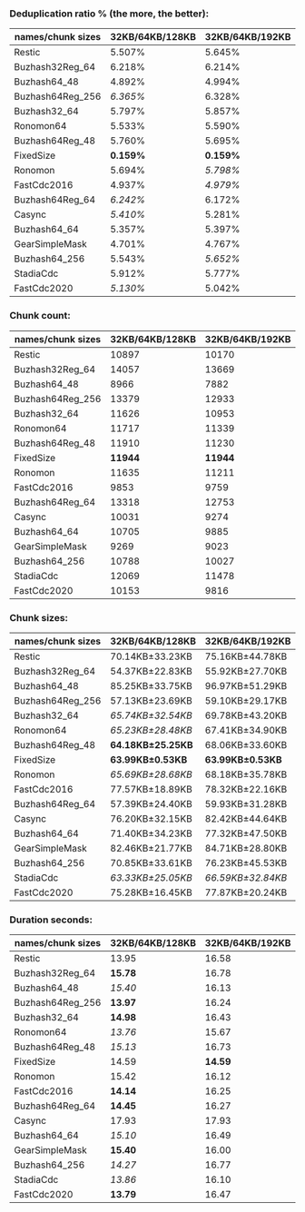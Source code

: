 ### Deduplication ratio % (the more, the better):

| names/chunk sizes | 32KB/64KB/128KB | 32KB/64KB/192KB | 32KB/64KB/256KB | 16KB/64KB/256KB | 32KB/64KB/80KB | 32KB/64KB/96KB | 32KB/64KB/112KB | 48KB/64KB/96KB | 32KB/64KB/320KB | 32KB/64KB/512KB |
| --------------- | ------------- | ------------- | ------------- | ------------- | ------------ | ------------ | ------------- | ------------ | ------------- | ------------- |
| Restic          | 5.507%        | 5.645%        | 5.646%        | **6.254%**    | 5.394%       | 5.347%       | 5.432%        | 4.341%       | *5.650%*      | *5.650%*      |
| Buzhash32Reg_64 | 6.218%        | 6.214%        | 6.224%        | **6.768%**    | *6.273%*     | *6.284%*     | 6.239%        | 5.358%       | 6.224%        | 6.224%        |
| Buzhash64_48    | 4.892%        | 4.994%        | 5.021%        | **5.292%**    | 4.820%       | 4.918%       | 5.024%        | 3.920%       | *5.053%*      | *5.060%*      |
| Buzhash64Reg_256 | *6.365%*      | 6.328%        | 6.328%        | **6.597%**    | *6.466%*     | 6.351%       | 6.353%        | 5.332%       | 6.328%        | 6.328%        |
| Buzhash32_64    | 5.797%        | 5.857%        | *5.877%*      | **6.553%**    | 5.472%       | 5.633%       | 5.726%        | 4.815%       | 5.834%        | *5.906%*      |
| Ronomon64       | 5.533%        | 5.590%        | 5.586%        | **5.620%**    | 5.399%       | 5.527%       | *5.605%*      | 4.716%       | *5.595%*      | *5.595%*      |
| Buzhash64Reg_48 | 5.760%        | 5.695%        | 5.701%        | 5.719%        | **5.977%**   | *5.849%*     | *5.811%*      | 5.215%       | 5.713%        | 5.676%        |
| FixedSize       | **0.159%**    | **0.159%**    | **0.159%**    | **0.159%**    | **0.159%**   | **0.159%**   | **0.159%**    | **0.159%**   | **0.159%**    | **0.159%**    |
| Ronomon         | 5.694%        | *5.798%*      | 5.782%        | 5.664%        | 5.685%       | 5.789%       | 5.736%        | 5.117%       | **5.829%**    | **5.829%**    |
| FastCdc2016     | 4.937%        | *4.979%*      | *4.979%*      | **5.031%**    | 3.516%       | 4.771%       | 4.939%        | 4.532%       | *4.979%*      | *4.979%*      |
| Buzhash64Reg_64 | *6.242%*      | 6.172%        | 6.134%        | **6.554%**    | *6.288%*     | 6.230%       | 6.232%        | 5.454%       | 6.134%        | 6.134%        |
| Casync          | *5.410%*      | 5.281%        | 5.284%        | **5.590%**    | 5.134%       | 5.355%       | *5.411%*      | 4.606%       | 5.339%        | 5.339%        |
| Buzhash64_64    | 5.357%        | 5.397%        | 5.423%        | **6.008%**    | 5.178%       | *5.462%*     | *5.489%*      | 4.409%       | 5.396%        | 5.419%        |
| GearSimpleMask        | 4.701%        | 4.767%        | *4.785%*      | **4.950%**    | 3.857%       | 4.295%       | 4.606%        | 4.084%       | *4.777%*      | 4.748%        |
| Buzhash64_256   | 5.543%        | *5.652%*      | 5.606%        | **6.080%**    | 5.222%       | 5.604%       | 5.556%        | 4.881%       | 5.603%        | *5.618%*      |
| StadiaCdc       | 5.912%        | 5.777%        | 5.793%        | 5.773%        | **6.176%**   | *6.030%*     | *5.924%*      | 5.346%       | 5.793%        | 5.793%        |
| FastCdc2020     | *5.130%*      | 5.042%        | 4.996%        | 5.048%        | 4.771%       | **5.139%**   | *5.090%*      | 4.984%       | 4.979%        | 4.979%        |

### Chunk count:

| names/chunk sizes | 32KB/64KB/128KB | 32KB/64KB/192KB | 32KB/64KB/256KB | 16KB/64KB/256KB | 32KB/64KB/80KB | 32KB/64KB/96KB | 32KB/64KB/112KB | 48KB/64KB/96KB | 32KB/64KB/320KB | 32KB/64KB/512KB |
| --------------- | ------------- | ------------- | ------------- | ------------- | ------------ | ------------ | ------------- | ------------ | ------------- | ------------- |
| Restic          | 10897         | 10170         | *9928*        | 13455         | 12767        | 11892        | 11277         | 10018        | *9849*        | **9794**      |
| Buzhash32Reg_64 | 14057         | 13669         | 13608         | 17106         | 15582        | 14811        | 14353         | **12564**    | *13594*       | *13577*       |
| Buzhash64_48    | 8966          | 7882          | *7489*        | 8898          | 11394        | 10253        | 9495          | 9203         | *7346*        | **7199**      |
| Buzhash64Reg_256 | 13379         | 12933         | 12868         | 15152         | 15114        | 14272        | 13701         | **12389**    | *12847*       | *12842*       |
| Buzhash32_64    | 11626         | 10953         | 10738         | 15245         | 13365        | 12547        | 12007         | **10386**    | *10650*       | *10598*       |
| Ronomon64       | 11717         | 11339         | 11234         | *11195*       | 13196        | 12455        | 12006         | **10356**    | 11217         | *11205*       |
| Buzhash64Reg_48 | 11910         | 11230         | 11099         | *11094*       | 14102        | 12996        | 12327         | 11976        | *11071*       | **11038**     |
| FixedSize       | **11944**     | **11944**     | **11944**     | **11944**     | **11944**    | **11944**    | **11944**     | **11944**    | **11944**     | **11944**     |
| Ronomon         | 11635         | 11211         | 11098         | *11042*       | 13133        | 12363        | 11911         | **10275**    | 11063         | *11047*       |
| FastCdc2016     | 9853          | 9759          | *9739*        | 10213         | 10739        | 10166        | 9953          | 9867         | *9728*        | **9720**      |
| Buzhash64Reg_64 | 13318         | 12753         | 12656         | 14931         | 15113        | 14219        | 13683         | **12314**    | *12616*       | *12594*       |
| Casync          | 10031         | 9274          | *9029*        | 11238         | 12068        | 11099        | 10436         | 9600         | *8954*        | **8903**      |
| Buzhash64_64    | 10705         | 9885          | *9604*        | 13031         | 12682        | 11765        | 11135         | 9957         | *9497*        | **9402**      |
| GearSimpleMask        | 9269          | 9023          | *8950*        | 9264          | 10499        | 9802         | 9468          | 9618         | *8926*        | **8900**      |
| Buzhash64_256   | 10788         | 10027         | *9767*        | 13115         | 12698        | 11806        | 11207         | 9998         | *9668*        | **9614**      |
| StadiaCdc       | 12069         | 11478         | *11335*       | 11358         | 14215        | 13116        | 12456         | 12032        | *11296*       | **11269**     |
| FastCdc2020     | 10153         | 9816          | *9758*        | 10236         | 13495        | 11335        | 10498         | 11060        | *9739*        | **9723**      |

### Chunk sizes:

| names/chunk sizes | 32KB/64KB/128KB    | 32KB/64KB/192KB   | 32KB/64KB/256KB   | 16KB/64KB/256KB   | 32KB/64KB/80KB     | 32KB/64KB/96KB     | 32KB/64KB/112KB    | 48KB/64KB/96KB     | 32KB/64KB/320KB   | 32KB/64KB/512KB   |
| --------------- | ------------------ | ----------------- | ----------------- | ----------------- | ------------------ | ------------------ | ------------------ | ------------------ | ----------------- | ----------------- |
| Restic          | 70.14KB±33.23KB    | 75.16KB±44.78KB   | 76.99KB±50.78KB   | 56.81KB±50.11KB   | *59.87KB±18.19KB*  | **64.27KB±23.96KB** | *67.78KB±29.03KB*  | 76.30KB±18.22KB    | 77.61KB±53.91KB   | 78.04KB±57.17KB   |
| Buzhash32Reg_64 | 54.37KB±22.83KB    | 55.92KB±27.70KB   | 56.17KB±29.12KB   | 44.68KB±37.41KB   | 49.05KB±13.93KB    | 51.61KB±17.58KB    | 53.25KB±20.56KB    | **60.84KB±12.05KB** | *56.23KB±29.83KB* | *56.30KB±30.71KB* |
| Buzhash64_48    | 85.25KB±33.75KB    | 96.97KB±51.29KB   | 102.06KB±62.20KB  | 85.90KB±63.72KB   | **67.08KB±16.11KB** | *74.55KB±22.31KB*  | *80.50KB±28.21KB*  | 83.05KB±16.09KB    | 104.05KB±68.64KB  | 106.17KB±77.32KB  |
| Buzhash64Reg_256 | 57.13KB±23.69KB    | 59.10KB±29.17KB   | 59.40KB±30.86KB   | 50.44KB±40.56KB   | 50.57KB±13.91KB    | 53.55KB±17.68KB    | 55.79KB±21.17KB    | **61.69KB±12.12KB** | *59.50KB±31.68KB* | *59.52KB±31.88KB* |
| Buzhash32_64    | *65.74KB±32.54KB*  | 69.78KB±43.20KB   | 71.18KB±48.68KB   | 50.14KB±46.90KB   | 57.19KB±18.52KB    | *60.92KB±23.93KB*  | **63.66KB±28.58KB** | 73.59KB±18.65KB    | 71.77KB±51.76KB   | 72.12KB±54.88KB   |
| Ronomon64       | *65.23KB±28.48KB*  | 67.41KB±34.90KB   | 68.04KB±37.56KB   | 68.27KB±38.97KB   | 57.92KB±16.88KB    | *61.37KB±21.64KB*  | **63.66KB±25.42KB** | 73.81KB±16.96KB    | 68.14KB±38.51KB   | 68.21KB±39.75KB   |
| Buzhash64Reg_48 | **64.18KB±25.25KB** | 68.06KB±33.60KB   | 68.87KB±36.87KB   | 68.90KB±50.25KB   | 54.20KB±13.78KB    | 58.81KB±18.21KB    | *62.01KB±22.08KB*  | *63.82KB±12.63KB*  | 69.04KB±38.09KB   | 69.25KB±40.35KB   |
| FixedSize       | **63.99KB±0.53KB** | **63.99KB±0.53KB** | **63.99KB±0.53KB** | **63.99KB±0.53KB** | **63.99KB±0.53KB** | **63.99KB±0.53KB** | **63.99KB±0.53KB** | **63.99KB±0.53KB** | **63.99KB±0.53KB** | **63.99KB±0.53KB** |
| Ronomon         | *65.69KB±28.68KB*  | 68.18KB±35.78KB   | 68.87KB±39.12KB   | 69.22KB±40.42KB   | 58.20KB±16.88KB    | *61.82KB±21.68KB*  | **64.17KB±25.63KB** | 74.39KB±17.06KB    | 69.09KB±40.56KB   | 69.19KB±42.35KB   |
| FastCdc2016     | 77.57KB±18.89KB    | 78.32KB±22.16KB   | 78.48KB±23.61KB   | *74.84KB±26.20KB* | **71.17KB±10.40KB** | *75.19KB±14.26KB*  | 76.79KB±17.15KB    | 77.46KB±11.76KB    | 78.57KB±24.79KB   | 78.64KB±26.37KB   |
| Buzhash64Reg_64 | 57.39KB±24.40KB    | 59.93KB±31.28KB   | 60.39KB±33.77KB   | 51.19KB±43.08KB   | 50.57KB±14.04KB    | 53.75KB±18.14KB    | 55.86KB±21.50KB    | **62.07KB±12.46KB** | *60.58KB±35.04KB* | *60.69KB±36.64KB* |
| Casync          | 76.20KB±32.15KB    | 82.42KB±44.64KB   | 84.65KB±51.07KB   | *68.01KB±51.45KB* | **63.34KB±16.74KB** | *68.87KB±22.58KB*  | 73.24KB±27.62KB    | 79.62KB±16.75KB    | 85.36KB±54.31KB   | 85.85KB±58.51KB   |
| Buzhash64_64    | 71.40KB±34.23KB    | 77.32KB±47.50KB   | 79.59KB±54.96KB   | 58.66KB±53.93KB   | *60.27KB±18.36KB*  | **64.97KB±24.26KB** | *68.64KB±29.56KB*  | 76.76KB±18.42KB    | 80.48KB±59.37KB   | 81.30KB±65.04KB   |
| GearSimpleMask        | 82.46KB±21.77KB    | 84.71KB±28.80KB   | 85.40KB±32.75KB   | 82.51KB±34.69KB   | **72.80KB±9.83KB** | *77.98KB±14.63KB*  | 80.73KB±18.71KB    | *79.47KB±12.44KB*  | 85.63KB±35.16KB   | 85.88KB±40.16KB   |
| Buzhash64_256   | 70.85KB±33.61KB    | 76.23KB±45.53KB   | 78.26KB±52.16KB   | 58.28KB±51.50KB   | *60.19KB±18.24KB*  | **64.74KB±23.88KB** | *68.20KB±29.05KB*  | 76.45KB±18.23KB    | 79.06KB±55.65KB   | 79.50KB±58.31KB   |
| StadiaCdc       | *63.33KB±25.05KB*  | *66.59KB±32.84KB* | 67.43KB±36.43KB   | 67.29KB±48.94KB   | 53.77KB±13.76KB    | 58.28KB±18.12KB    | 61.36KB±21.96KB    | **63.53KB±12.50KB** | 67.66KB±37.78KB   | 67.83KB±39.46KB   |
| FastCdc2020     | 75.28KB±16.45KB    | 77.87KB±20.24KB   | 78.33KB±22.22KB   | 74.67KB±24.99KB   | *56.64KB±14.87KB*  | **67.43KB±14.01KB** | 72.81KB±15.02KB    | *69.11KB±12.80KB*  | 78.48KB±23.49KB   | 78.61KB±25.37KB   |

### Duration seconds:

| names/chunk sizes | 32KB/64KB/128KB | 32KB/64KB/192KB | 32KB/64KB/256KB | 16KB/64KB/256KB | 32KB/64KB/80KB | 32KB/64KB/96KB | 32KB/64KB/112KB | 48KB/64KB/96KB | 32KB/64KB/320KB | 32KB/64KB/512KB |
| --------------- | ------------- | ------------- | ------------- | ------------- | ------------ | ------------ | ------------- | ------------ | ------------- | ------------- |
| Restic          | 13.95         | 16.58         | 15.74         | 16.31         | **9.65**     | 16.30        | *9.71*        | 14.95        | 11.82         | *9.82*        |
| Buzhash32Reg_64 | **15.78**     | 16.78         | 16.52         | 16.51         | *16.22*      | 16.73        | 16.52         | 16.53        | 16.52         | *16.45*       |
| Buzhash64_48    | *15.40*       | 16.13         | *16.13*       | 16.32         | 16.58        | 16.13        | 16.32         | 16.32        | 16.58         | **11.01**     |
| Buzhash64Reg_256 | **13.97**     | 16.24         | *16.13*       | 16.19         | 16.37        | 16.21        | *16.14*       | 16.17        | 16.19         | 16.37         |
| Buzhash32_64    | **14.98**     | 16.43         | 16.38         | 15.65         | *15.56*      | 16.38        | 15.64         | 15.64        | 15.64         | *15.61*       |
| Ronomon64       | *13.76*       | 15.67         | 15.69         | 15.99         | 15.98        | 15.69        | 15.99         | 15.98        | *10.87*       | **10.87**     |
| Buzhash64Reg_48 | *15.13*       | 16.73         | 15.71         | 16.06         | 16.02        | 15.66        | 16.06         | 16.03        | *11.38*       | **11.38**     |
| FixedSize       | 14.59         | **14.59**     | *14.59*       | 14.59         | *14.59*      | 14.59        | 14.85         | 15.20        | 15.19         | 15.18         |
| Ronomon         | 15.42         | 16.12         | 15.67         | 15.74         | 10.81        | 15.64        | 10.81         | *10.80*      | *10.81*       | **10.80**     |
| FastCdc2016     | **14.14**     | 16.25         | 17.01         | 15.59         | *15.58*      | 16.22        | 16.05         | 16.14        | 17.01         | *15.59*       |
| Buzhash64Reg_64 | **14.45**     | 16.27         | 16.22         | 16.18         | 16.15        | 16.24        | *16.11*       | 16.16        | 16.18         | *15.93*       |
| Casync          | 17.93         | 17.93         | 17.93         | 18.99         | **13.30**    | 17.93        | *13.30*       | 17.93        | *13.30*       | 13.30         |
| Buzhash64_64    | *15.10*       | 16.49         | 16.47         | 15.99         | 15.99        | 16.47        | 15.99         | 15.98        | *10.99*       | **10.99**     |
| GearSimpleMask        | **15.40**     | 16.00         | 15.71         | *15.67*       | 16.71        | 15.70        | 15.70         | 15.70        | *15.64*       | 16.71         |
| Buzhash64_256   | *14.27*       | 16.77         | 16.76         | 16.69         | 16.69        | 16.72        | 16.76         | 16.46        | *16.34*       | **10.94**     |
| StadiaCdc       | *13.86*       | 16.10         | 16.08         | 16.15         | **12.07**    | *13.67*      | 16.10         | 16.08        | 16.08         | 16.15         |
| FastCdc2020     | **13.79**     | 16.47         | *15.97*       | *15.96*       | 16.99        | 16.45        | 16.27         | 16.36        | 16.34         | 15.98         |
